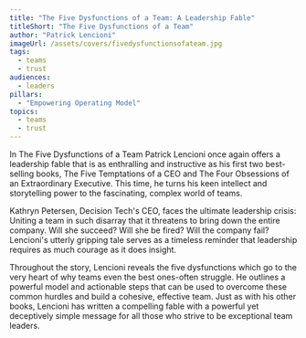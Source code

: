 ```yaml
---
title: "The Five Dysfunctions of a Team: A Leadership Fable"
titleShort: "The Five Dysfunctions of a Team"
author: "Patrick Lencioni"
imageUrl: /assets/covers/fivedysfunctionsofateam.jpg
tags:
  - teams
  - trust
audiences: 
  - leaders
pillars:
  - "Empowering Operating Model"
topics:
  - teams
  - trust
---
```


In The Five Dysfunctions of a Team Patrick Lencioni once again offers a leadership fable that is as enthralling and instructive as his first two best-selling books, The Five Temptations of a CEO and The Four Obsessions of an Extraordinary Executive. This time, he turns his keen intellect and storytelling power to the fascinating, complex world of teams.

Kathryn Petersen, Decision Tech's CEO, faces the ultimate leadership crisis: Uniting a team in such disarray that it threatens to bring down the entire company. Will she succeed? Will she be fired? Will the company fail? Lencioni's utterly gripping tale serves as a timeless reminder that leadership requires as much courage as it does insight.

Throughout the story, Lencioni reveals the five dysfunctions which go to the very heart of why teams even the best ones-often struggle. He outlines a powerful model and actionable steps that can be used to overcome these common hurdles and build a cohesive, effective team. Just as with his other books, Lencioni has written a compelling fable with a powerful yet deceptively simple message for all those who strive to be exceptional team leaders.